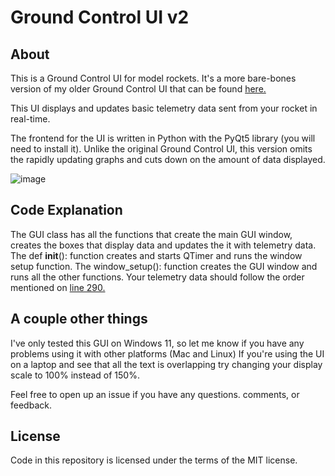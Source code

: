 # Ground Control UI v2
## About
This is a Ground Control UI for model rockets. It's a more bare-bones version of my older Ground Control UI that can be found [here.](https://github.com/abhignay/GroundControlUI)

This UI displays and updates basic telemetry data sent from your rocket in real-time.

The frontend for the UI is written in Python with the PyQt5 library (you will need to install it). Unlike the original Ground Control UI, this version omits the rapidly updating graphs and cuts down on the amount of data displayed.

![image](https://user-images.githubusercontent.com/74813604/236617546-253ac738-3dc6-46a9-ad41-3e32c2a93091.png)

## Code Explanation

The GUI class has all the functions that create the main GUI window, creates the boxes that display data and updates the it with telemetry data. The def __init__(): function creates and starts QTimer and runs the window setup function. The window_setup(): function creates the GUI window and runs all the other functions. Your telemetry data should follow the order mentioned on [line 290.](https://github.com/abhignay/GroundControlUI-v2/blob/0521ad3339be119e323aca8ab638086a2fe2d8f6/GCS-v2.py#L290)


## A couple other things

I've only tested this GUI on Windows 11, so let me know if you have any problems using it with other platforms (Mac and Linux)
If you're using the UI on a laptop and see that all the text is overlapping try changing your display scale to 100% instead of 150%.

Feel free to open up an issue if you have any questions. comments, or feedback.

## License

Code in this repository is licensed under the terms of the MIT license.
